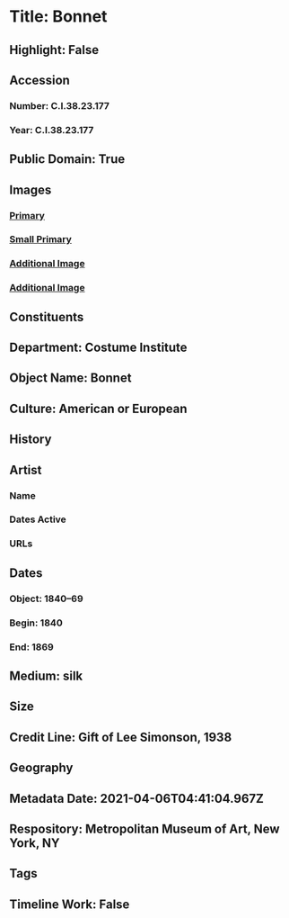 # Title: Bonnet
## Highlight: False
## Accession
### Number: C.I.38.23.177
### Year: C.I.38.23.177
## Public Domain: True
## Images
### [Primary](https://images.metmuseum.org/CRDImages/ci/original/CI38.23.177_S.jpg)
### [Small Primary](https://images.metmuseum.org/CRDImages/ci/web-large/CI38.23.177_S.jpg)
### [Additional Image](https://images.metmuseum.org/CRDImages/ci/original/CI38.23.177_F.jpg)
### [Additional Image](https://images.metmuseum.org/CRDImages/ci/original/CI38.23.177_B.jpg)
## Constituents
## Department: Costume Institute
## Object Name: Bonnet
## Culture: American or European
## History
## Artist
### Name
### Dates Active
### URLs
## Dates
### Object: 1840–69
### Begin: 1840
### End: 1869
## Medium: silk
## Size
## Credit Line: Gift of Lee Simonson, 1938
## Geography
## Metadata Date: 2021-04-06T04:41:04.967Z
## Respository: Metropolitan Museum of Art, New York, NY
## Tags
## Timeline Work: False
